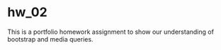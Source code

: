 # hw_02
This is a portfolio homework assignment to show our understanding of bootstrap and media queries. 

